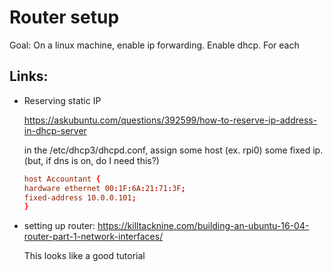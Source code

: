 # Router setup

Goal: On a linux machine, enable ip forwarding. Enable dhcp. For each 


## Links: 

- Reserving static IP  

    https://askubuntu.com/questions/392599/how-to-reserve-ip-address-in-dhcp-server

    in the /etc/dhcp3/dhcpd.conf, assign some host (ex. rpi0) some fixed ip. (but, if dns is on, do I need this?)

    ```conf
    host Accountant {
    hardware ethernet 00:1F:6A:21:71:3F;
    fixed-address 10.0.0.101;
    }
    ```

- setting up router: 
    https://killtacknine.com/building-an-ubuntu-16-04-router-part-1-network-interfaces/

    This looks like a good tutorial